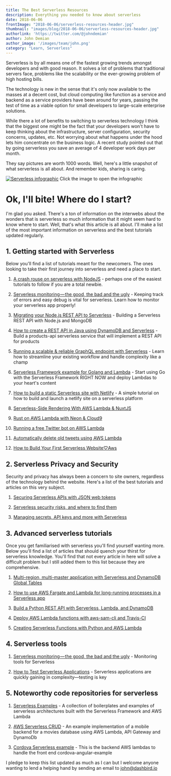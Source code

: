 ```yaml
---
title: The Best Serverless Resources
description: Everything you needed to know about serverless
date: 2018-06-06
frontImage: "2018-06-06/serverless-resources-header.jpg"
thumbnail: "images/blog/2018-06-06/serverless-resources-header.jpg"
authorlink: 'https://twitter.com/@johndemian'
author: John Demian
author_image: '/images/team/john.png'
category: "Learn, Serverless"
---
```


Serverless is by all means one of the fastest growing trends amongst developers and with good reason. It solves a lot of problems that traditional servers face, problems like the scalability or the ever-growing problem of high hosting bills.

The technology is new in the sense that it's only now available to the masses at a decent cost, but cloud computing like function as a service and backend as a service providers have been around for years, passing the test of time as a viable option for small developers to large-scale enterprise solutions.

While there a lot of benefits to switching to serverless technology I think that the biggest one might be the fact that your developers won't have to keep thinking about the infrastructure, server configuration, security concerns, updates, etc. Not worrying about what happens under the hood lets him concentrate on the business logic. A recent study pointed out that by going serverless you save an average of 4 developer work days per month.

They say pictures are worth 1000 words. Well, here's a little snapshot of what serverless is all about. And remember kids, sharing is caring.


[![Serverless infographic](/images/blog/2018-06-06/serverless-stats-promo.jpg)](/images/blog/2018-06-06/Serverless-infographic-2018.jpg)
Click the image to open the infographic

# Ok, I'll bite! Where do I start? #

I'm glad you asked. There's a ton of information on the interwebs about the wonders that is serverless so much information that it might seem hard to know where to start. Well, that's what this article is all about. I'll make a list of the most important information on serverless and the best tutorials updated regularly.


## 1. Getting started with Serverless ##

Below you'll find a list of tutorials meant for the newcomers. The ones looking to take their first journey into serverless and need a place to start.

1. [A crash rouse on serverless with NodeJS](https://hackernoon.com/a-crash-course-on-serverless-with-node-js-632b37d58b44) - perhaps one of the easiest tutorials to follow if you are a total newbie.

2. [Serverless monitoring — the good, the bad and the ugly](https://hackernoon.com/serverless-monitoring-the-good-the-bad-and-the-ugly-2b06e7ffd843) - Keeping track of errors and easy debug is vital for serverless. Learn how to monitor your serverless app properly!

3. [Migrating your Node.js REST API to Serverless](https://hackernoon.com/building-a-serverless-rest-api-with-node-js-and-mongodb-2e0ed0638f47) - Building a Serverless REST API with Node.js and MongoDB

4. [How to create a REST API in Java using DynamoDB and Serverless](https://serverless.com/blog/how-to-create-a-rest-api-in-java-using-dynamodb-and-serverless/) - Build a products-api serverless service that will implement a REST API for products

5. [Running a scalable & reliable GraphQL endpoint with Serverless](https://serverless.com/blog/running-scalable-reliable-graphql-endpoint-with-serverless/) - Learn how to streamline your existing workflow and handle complexity like a champ

6. [Serverless Framework example for Golang and Lambda](https://serverless.com/blog/framework-example-golang-lambda-support/
) - Start using Go with the Serverless Framework RIGHT NOW and deploy Lambdas to your heart's content

7. [How to build a static Serverless site with Netlify](https://serverless.com/blog/how-built-static-serverless-website-netlify/) - A simple tutorial on how to build and launch a netlify site on a serverless platform

8. [Serverless-Side Rendering With AWS Lambda & NuxtJS ](https://dev.to/lordferquad/serverless-side-rendering-with-aws-lambda--nuxtjs-4j4c) 

9. [Rust on AWS Lambda with Neon & Cloud9](https://dev.to/kayis/rust-on-aws-lambda-with-neon--cloud9--4el7) 

10. [Running a free Twitter bot on AWS Lambda](https://dev.to/vickylai/running-a-free-twitter-bot-on-aws-lambda--2pik) 

11. [Automatically delete old tweets using AWS Lambda](https://dev.to/vickylai/why-im-automatically-deleting-my-old-tweets-using-aws-lambda-1b81) 

12. [How to Build Your First Serverless Website♡Aws](https://dev.to/saigowthamr/how-to-build-your-first-serverless-webpage-using-aws-lambda-31de) 


## 2. Serverless Privacy and Security  ##

Security and privacy has always been a concern to site owners, regardless of the technology behind the website. Here's a list of the best tutorials and articles on this very subject.

1. [Securing Serverless APIs with JSON web tokens](https://medium.freecodecamp.org/a-crash-course-on-securing-serverless-apis-with-json-web-tokens-ff657ab2f5a5)

2. [Serverless security risks, and where to find them](https://hackernoon.com/fantastic-serverless-security-risks-and-where-to-find-them-737d2206545a)

2. [Managing secrets, API keys and more with Serverless](
https://serverless.com/blog/serverless-secrets-api-keys/)


## 3. Advanced serverless tutorials ##

Once you get familiarised with serverless you'll find yourself wanting more. Below you'll find a list of articles that should quench your thirst for serverless knowledge. You'll find that not every article in here will solve a difficult problem but I still added them to this list because they are comprehensive.

1. [Multi-region, multi-master application with Serverless and DynamoDB Global Tables](https://serverless.com/blog/build-multiregion-multimaster-application-dynamodb-global-tables/) 

2. [How to use AWS Fargate and Lambda for long-running processes in a Serverless app](https://serverless.com/blog/serverless-application-for-long-running-process-fargate-lambda/) 

3. [Build a Python REST API with Serverless, Lambda, and DynamoDB](https://serverless.com/blog/flask-python-rest-api-serverless-lambda-dynamodb/) 

4. [Deploy AWS Lambda functions with aws-sam-cli and Travis-CI](https://dev.to/codevbus/deploy-aws-lambda-functions-with-aws-sam-cli-and-travis-ci-3m9m) 

5. [Creating Serverless Functions with Python and AWS Lambda](https://dev.to/dangolant/creating-serverless-functions-with-python-and-aws-lambda-dli) 


## 4. Serverless tools ##

1. [Serverless monitoring — the good, the bad and the ugly](https://hackernoon.com/serverless-monitoring-the-good-the-bad-and-the-ugly-2b06e7ffd843) - Monitoring tools for Serverless


2. [How to Test Serverless Applications](https://serverless.com/blog/how-test-serverless-applications/) - Serverless applications are quickly gaining in complexity—testing is key


## 5. Noteworthy code repositories for serverless ##

1. [Serverless Examples](https://github.com/serverless/examples) - A collection of boilerplates and examples of serverless architectures built with the Serverless Framework and AWS Lambda

2. [AWS Serverless CRUD](https://github.com/aws-samples/aws-serverless-crud-sample) - An example implementation of a mobile backend for a movies database using AWS Lambda, API Gateway and DynamoDb 

2. [Cordova Serverless example](https://github.com/wparad/cordova-serverless-example) - This is the backend AWS lambdas to handle the front end cordova-angular-example 


I pledge to keep this list updated as much as I can but I welcome anyone wanting to lend a helping hand by sending an email to john@dashbird.io
